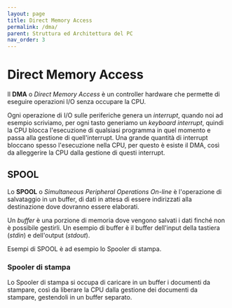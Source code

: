 ```yaml
---
layout: page
title: Direct Memory Access
permalink: /dma/
parent: Struttura ed Architettura del PC
nav_order: 3
---
```


# Direct Memory Access

Il **DMA** o _Direct Memory Access_ è un controller hardware che permette di eseguire operazioni I/O senza occupare la CPU.

Ogni operazione di I/O sulle periferiche genera un _interrupt_, quando noi ad esempio scriviamo, per ogni tasto generiamo un _keyboard interrupt_, quindi la CPU blocca l'esecuzione di qualsiasi programma in quel momento e passa alla gestione di quell'interrupt. Una grande quantità di interrupt bloccano spesso l'esecuzione nella CPU, per questo è esiste il DMA, così da alleggerire la CPU dalla gestione di questi interrupt.

## SPOOL

Lo **SPOOL** o _Simultaneous Peripheral Operations On-line_ è l'operazione di salvataggio in un buffer, di dati in attesa di essere indirizzati alla destinazione dove dovranno essere elaborati.

Un _buffer_ è una porzione di memoria dove vengono salvati i dati finché non è possibile gestirli. Un esempio di buffer è il buffer dell'input della tastiera (_stdin_) e dell'output (_stdout_).

Esempi di SPOOL è ad esempio lo Spooler di stampa.

### Spooler di stampa

Lo Spooler di stampa si occupa di caricare in un buffer i documenti da stampare, così da liberare la CPU dalla gestione dei documenti da stampare, gestendoli in un buffer separato.